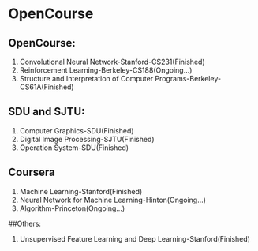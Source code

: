 # OpenCourse

## OpenCourse:
1. Convolutional Neural Network-Stanford-CS231(Finished)
2. Reinforcement Learning-Berkeley-CS188(Ongoing...)
3. Structure and Interpretation of Computer Programs-Berkeley-CS61A(Finished)

## SDU and SJTU:
1. Computer Graphics-SDU(Finished)
2. Digital Image Processing-SJTU(Finished)
3. Operation System-SDU(Finished)

## Coursera
1. Machine Learning-Stanford(Finished)
2. Neural Network for Machine Learning-Hinton(Ongoing...)
3. Algorithm-Princeton(Ongoing...)

##Others:
1. Unsupervised Feature Learning and Deep Learning-Stanford(Finished)
